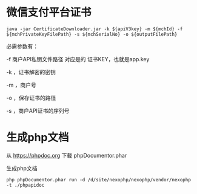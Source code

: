 # 微信支付平台证书

~~~
java -jar CertificateDownloader.jar -k ${apiV3key} -m ${mchId} -f ${mchPrivateKeyFilePath} -s ${mchSerialNo} -o ${outputFilePath}

~~~


必需参数有：

-f  商户API私钥文件路径 对应是的 证书KEY，也就是app.key 

-k ，证书解密的密钥 

-m ，商户号 

-o ，保存证书的路径 

-s ，商户API证书的序列号




# 生成php文档

从 https://phpdoc.org 下载 phpDocumentor.phar 

生成php文档

~~~
php phpDocumentor.phar run -d /d/site/nexophp/nexophp/vendor/nexophp  -t ./phpapidoc
~~~
 

